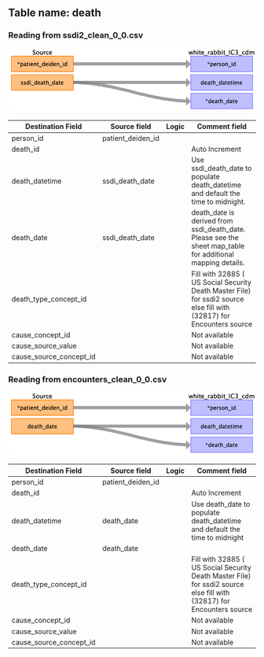 ## Table name: death

### Reading from ssdi2_clean_0_0.csv

![](../md_files/image7.png)

| Destination Field | Source field | Logic | Comment field |
| --- | --- | --- | --- |
| person_id | patient_deiden_id |  |  |
| death_id |  |  | Auto Increment |
| death_datetime | ssdi_death_date |  | Use ssdi_death_date to populate death_datetime and default the time to midnight. |
| death_date | ssdi_death_date |  | death_date is derived from ssdi_death_date. Please see the sheet map_table for additional mapping details. |
| death_type_concept_id |  |  | Fill with 32885 ( US Social Security Death Master File) for ssdi2 source else fill with (32817) for Encounters source |
| cause_concept_id |  |  | Not available |
| cause_source_value |  |  | Not available |
| cause_source_concept_id |  |  | Not available |

### Reading from encounters_clean_0_0.csv

![](../md_files/image8.png)

| Destination Field | Source field | Logic | Comment field |
| --- | --- | --- | --- |
| person_id | patient_deiden_id |  |  |
| death_id |  |  | Auto Increment |
| death_datetime | death_date |  | Use death_date to populate death_datetime and default the time to midnight |
| death_date | death_date |  |  |
| death_type_concept_id |  |  | Fill with 32885 ( US Social Security Death Master File) for ssdi2 source else fill with (32817) for Encounters source |
| cause_concept_id |  |  | Not available |
| cause_source_value |  |  | Not available |
| cause_source_concept_id |  |  | Not available |

